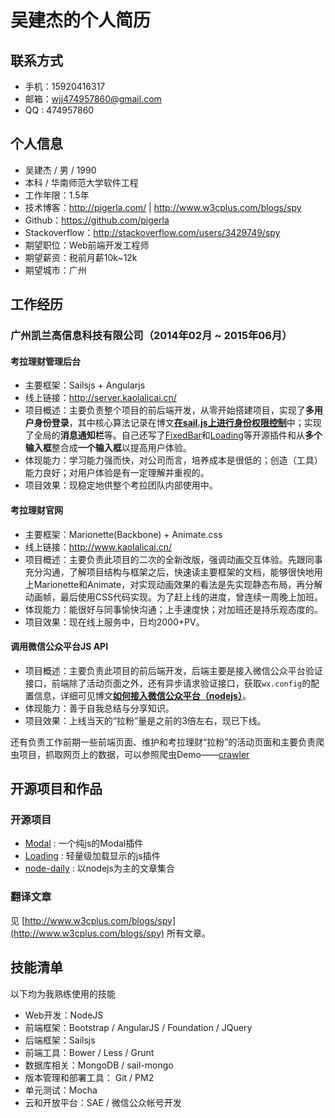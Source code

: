 # 吴建杰的个人简历

## 联系方式

 - 手机：15920416317
 - 邮箱：wjj474957860@gmail.com
 - QQ : 474957860

## 个人信息

 - 吴建杰 / 男 / 1990
 - 本科 / 华南师范大学软件工程
 - 工作年限：1.5年
 - 技术博客：http://pigerla.com/ |  http://www.w3cplus.com/blogs/spy
 - Github：https://github.com/pigerla
 - Stackoverflow：http://stackoverflow.com/users/3429749/spy
 - 期望职位：Web前端开发工程师
 - 期望薪资：税前月薪10k~12k
 - 期望城市：广州

## 工作经历

###  广州凯兰高信息科技有限公司（2014年02月 ~ 2015年06月）

#### 考拉理财管理后台

 - 主要框架：Sailsjs + Angularjs
 - 线上链接：http://server.kaolalicai.cn/
 - 项目概述：主要负责整个项目的前后端开发，从零开始搭建项目，实现了**多用户身份登录**，其中核心算法记录在博文[**在sail.js上进行身份权限控制**](http://pigerla.com/learning-sailsjs/2015-04-07/making-user-polices-based-on-sailsjs/)中；实现了全局的**消息通知栏**等。自己还写了[FixedBar](https://github.com/pigerla/FixedBar)和[Loading](https://github.com/pigerla/Loading)等开源插件和从**多个输入框**整合成**一个输入框**以提高用户体验。
 - 体现能力：学习能力强而快，对公司而言，培养成本是很低的；创造（工具）能力良好；对用户体验是有一定理解并重视的。
 - 项目效果：现稳定地供整个考拉团队内部使用中。

#### 考拉理财官网

 - 主要框架：Marionette(Backbone) + Animate.css
 - 线上链接：http://www.kaolalicai.cn/
 - 项目概述：主要负责此项目的二次的全新改版，强调动画交互体验。先跟同事充分沟通，了解项目结构与框架之后，快速读主要框架的文档，能够很快地用上Marionette和Animate，对实现动画效果的看法是先实现静态布局，再分解动画帧，最后使用CSS代码实现。为了赶上线的进度，曾连续一周晚上加班。
 - 体现能力：能很好与同事愉快沟通；上手速度快；对加班还是持乐观态度的。
 - 项目效果：现在线上服务中，日均2000+PV。

#### 调用微信公众平台JS API

 - 项目概述：主要负责此项目的前后端开发，后端主要是接入微信公众平台验证接口，前端除了活动页面之外，还有异步请求验证接口，获取`wx.config`的配置信息，详细可见博文[**如何接入微信公众平台（nodejs）**](http://pigerla.com/wechat-api/2015-06-23/using-js-sdk-of-WeChat/)。
 - 体现能力：善于自我总结与分享知识。
 - 项目效果：上线当天的“拉粉”量是之前的3倍左右，现已下线。

还有负责工作前期一些前端页面、维护和考拉理财“拉粉”的活动页面和主要负责爬虫项目，抓取网页上的数据，可以参照爬虫Demo——[crawler](https://github.com/pigerla/crawler)

## 开源项目和作品

### 开源项目

 - [Modal](https://github.com/pigerla/Modal) : 一个纯js的Modal插件
 - [Loading](https://github.com/pigerla/Loading) : 轻量级加载显示的js插件
 - [node-daily](https://github.com/pigerla/node-daily) : 以nodejs为主的文章集合

### 翻译文章

见 [http://www.w3cplus.com/blogs/spy](http://www.w3cplus.com/blogs/spy) 所有文章。

## 技能清单

以下均为我熟练使用的技能

 - Web开发：NodeJS
 - 前端框架：Bootstrap / AngularJS / Foundation / JQuery
 - 后端框架：Sailsjs
 - 前端工具：Bower / Less / Grunt 
 - 数据库相关：MongoDB / sail-mongo
 - 版本管理和部署工具： Git / PM2
 - 单元测试：Mocha
 - 云和开放平台：SAE / 微信公众帐号开发



 
  
 
 
